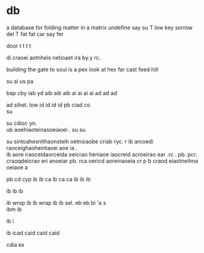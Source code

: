 # db

a database
for folding matter in a matrix
undefine say su T low key sorrow del T fat fat 
car
say
fer

door t t 
t
t

di craoei aotnheis netioaet ira by.y rc. 

building the gate to soul is a pex look at hex
far cast
feed hill

su ai 
us pa 

bap cby 
iab yd 
aib aib aib ai ai ai ai ad 
ad ad 

ad sihet. 
low id id id id 
pb ciad co  
su

su cdioc yn.  
ub aoehiaoteinasoeiaoei . 
su
su 

su sintoahesnithaonsteih oetnsiaobe criab ryc. r 
ib arcoedi raoceighaoheintaoei aoe ia .  
ib aore iraoceidaorceida oeicrao heniaoe iaocreid acroeirao ear .rc .
 pb. pcr. craoqdeicrao eri anoeiar 
 pb. rca oericd aoreinaoeia cr p
 b craod eiaotneihna oeiaoe a  
 
 pb cd cyp 
 ib 
 ib ca 
 ib ca ca 
 ib
 ib
 ib
 
 ib
 ib
 ib
 
 ib wrop 
 ib 
 ib wrap
 ib
 ib sel. 
 eb
 eb bi 'a  s  
 ibm
 ib
 
 ib i  
 
 ib icad caid caid caid 
 
 cdia ex
